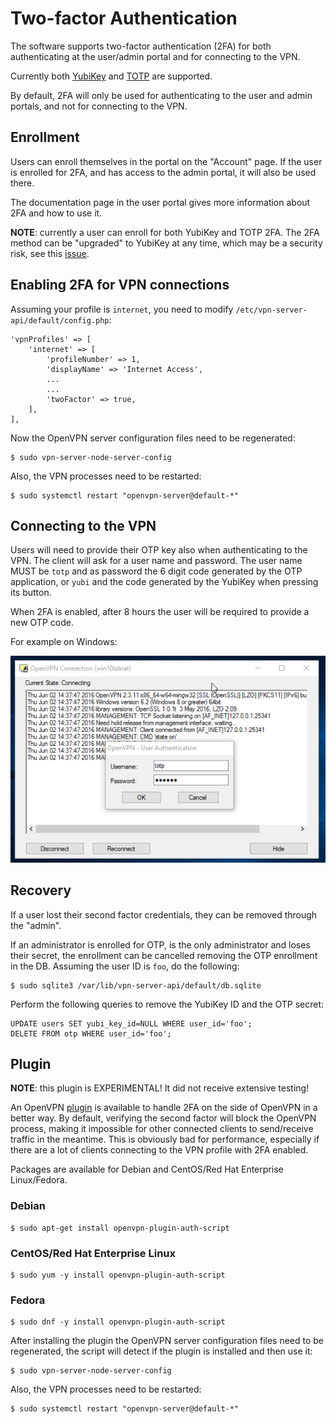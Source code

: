 # Two-factor Authentication

The software supports two-factor authentication (2FA) for both authenticating
at the user/admin portal and for connecting to the VPN.

Currently both [YubiKey](https://yubico.com/) and 
[TOTP](https://en.wikipedia.org/wiki/Time-based_One-time_Password_Algorithm) 
are supported.

By default, 2FA will only be used for authenticating to the user and admin
portals, and not for connecting to the VPN.

## Enrollment

Users can enroll themselves in the portal on the "Account" page. If the user
is enrolled for 2FA, and has access to the admin portal, it will also be used
there.

The documentation page in the user portal gives more information about 2FA and
how to use it.

**NOTE**: currently a user can enroll for both YubiKey and TOTP 2FA. The 2FA 
method can be "upgraded" to YubiKey at any time, which may be a security risk,
see this [issue](https://github.com/eduvpn/vpn-user-portal/issues/60).

## Enabling 2FA for VPN connections

Assuming your profile is `internet`, you need to modify 
`/etc/vpn-server-api/default/config.php`:

    'vpnProfiles' => [
        'internet' => [
            'profileNumber' => 1,
            'displayName' => 'Internet Access',
            ...
            ...
            'twoFactor' => true,
        ],
    ],

Now the OpenVPN server configuration files need to be regenerated:

    $ sudo vpn-server-node-server-config

Also, the VPN processes need to be restarted:

    $ sudo systemctl restart "openvpn-server@default-*"

## Connecting to the VPN

Users will need to provide their OTP key also when authenticating to the
VPN. The client will ask for a user name and password. The user name MUST be
`totp` and as password the 6 digit code generated by the OTP application, or
`yubi` and the code generated by the YubiKey when pressing its button.

When 2FA is enabled, after 8 hours the user will be required to provide a new 
OTP code.

For example on Windows:

![OTP on Windows](img/windows_otp.png)

## Recovery

If a user lost their second factor credentials, they can be removed through 
the "admin".

If an administrator is enrolled for OTP, is the only administrator and loses 
their secret, the enrollment can be cancelled removing the OTP enrollment in
the DB. Assuming the user ID is `foo`, do the following:

    $ sudo sqlite3 /var/lib/vpn-server-api/default/db.sqlite

Perform the following queries to remove the YubiKey ID and the OTP secret:

    UPDATE users SET yubi_key_id=NULL WHERE user_id='foo';
    DELETE FROM otp WHERE user_id='foo';

## Plugin

**NOTE**: this plugin is EXPERIMENTAL! It did not receive extensive testing!

An OpenVPN [plugin](https://github.com/fkooman/auth-script-openvpn) is 
available to handle 2FA on the side of OpenVPN in a better way. By default,
verifying the second factor will block the OpenVPN process, making it 
impossible for other connected clients to send/receive traffic in the meantime. 
This is obviously bad for performance, especially if there are a lot of clients 
connecting to the VPN profile with 2FA enabled.

Packages are available for Debian and CentOS/Red Hat Enterprise Linux/Fedora.

### Debian

    $ sudo apt-get install openvpn-plugin-auth-script

### CentOS/Red Hat Enterprise Linux

    $ sudo yum -y install openvpn-plugin-auth-script

### Fedora

    $ sudo dnf -y install openvpn-plugin-auth-script

After installing the plugin the OpenVPN server configuration files need to be 
regenerated, the script will detect if the plugin is installed and then use it:

    $ sudo vpn-server-node-server-config

Also, the VPN processes need to be restarted:

    $ sudo systemctl restart "openvpn-server@default-*"
